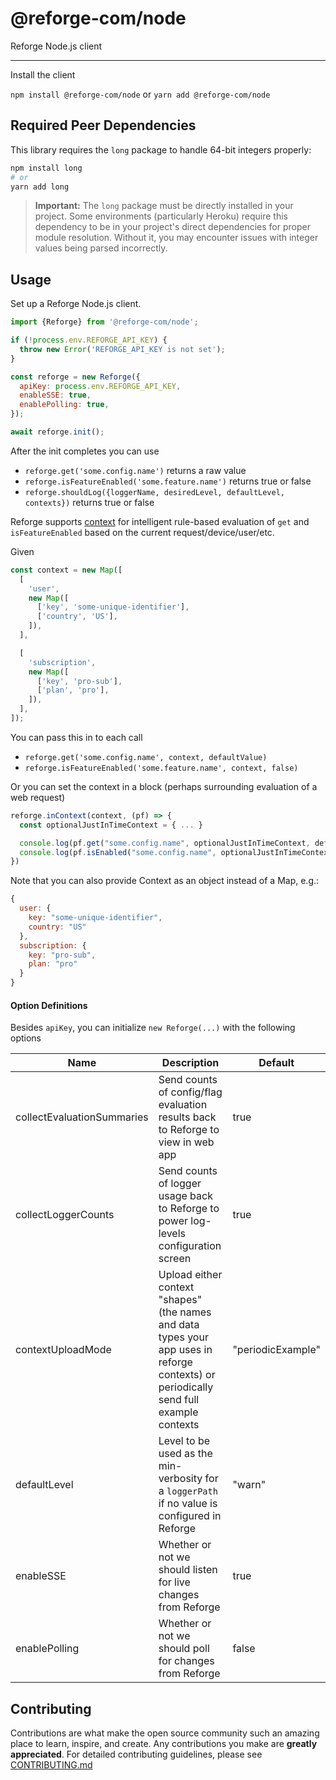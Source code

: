 # @reforge-com/node

Reforge Node.js client

---

Install the client

`npm install @reforge-com/node` or `yarn add @reforge-com/node`

## Required Peer Dependencies

This library requires the `long` package to handle 64-bit integers properly:

```bash
npm install long
# or
yarn add long
```

> **Important:** The `long` package must be directly installed in your project. Some environments
> (particularly Heroku) require this dependency to be in your project's direct dependencies for
> proper module resolution. Without it, you may encounter issues with integer values being parsed
> incorrectly.

## Usage

Set up a Reforge Node.js client.

```js
import {Reforge} from '@reforge-com/node';

if (!process.env.REFORGE_API_KEY) {
  throw new Error('REFORGE_API_KEY is not set');
}

const reforge = new Reforge({
  apiKey: process.env.REFORGE_API_KEY,
  enableSSE: true,
  enablePolling: true,
});

await reforge.init();
```

After the init completes you can use

- `reforge.get('some.config.name')` returns a raw value
- `reforge.isFeatureEnabled('some.feature.name')` returns true or false
- `reforge.shouldLog({loggerName, desiredLevel, defaultLevel, contexts})` returns true or false

Reforge supports [context](https://docs.prefab.cloud/docs/explanations/concepts/context) for
intelligent rule-based evaluation of `get` and `isFeatureEnabled` based on the current
request/device/user/etc.

Given

```javascript
const context = new Map([
  [
    'user',
    new Map([
      ['key', 'some-unique-identifier'],
      ['country', 'US'],
    ]),
  ],

  [
    'subscription',
    new Map([
      ['key', 'pro-sub'],
      ['plan', 'pro'],
    ]),
  ],
]);
```

You can pass this in to each call

- `reforge.get('some.config.name', context, defaultValue)`
- `reforge.isFeatureEnabled('some.feature.name', context, false)`

Or you can set the context in a block (perhaps surrounding evaluation of a web request)

```js
reforge.inContext(context, (pf) => {
  const optionalJustInTimeContext = { ... }

  console.log(pf.get("some.config.name", optionalJustInTimeContext, defaultValue))
  console.log(pf.isEnabled("some.config.name", optionalJustInTimeContext, false))
})
```

Note that you can also provide Context as an object instead of a Map, e.g.:

```javascript
{
  user: {
    key: "some-unique-identifier",
    country: "US"
  },
  subscription: {
    key: "pro-sub",
    plan: "pro"
  }
}
```

#### Option Definitions

Besides `apiKey`, you can initialize `new Reforge(...)` with the following options

| Name                       | Description                                                                                                                            | Default           |
| -------------------------- | -------------------------------------------------------------------------------------------------------------------------------------- | ----------------- |
| collectEvaluationSummaries | Send counts of config/flag evaluation results back to Reforge to view in web app                                                       | true              |
| collectLoggerCounts        | Send counts of logger usage back to Reforge to power log-levels configuration screen                                                   | true              |
| contextUploadMode          | Upload either context "shapes" (the names and data types your app uses in reforge contexts) or periodically send full example contexts | "periodicExample" |
| defaultLevel               | Level to be used as the min-verbosity for a `loggerPath` if no value is configured in Reforge                                          | "warn"            |
| enableSSE                  | Whether or not we should listen for live changes from Reforge                                                                          | true              |
| enablePolling              | Whether or not we should poll for changes from Reforge                                                                                 | false             |

## Contributing

Contributions are what make the open source community such an amazing place to learn, inspire, and
create. Any contributions you make are **greatly appreciated**. For detailed contributing
guidelines, please see [CONTRIBUTING.md](CONTRIBUTING.md)
